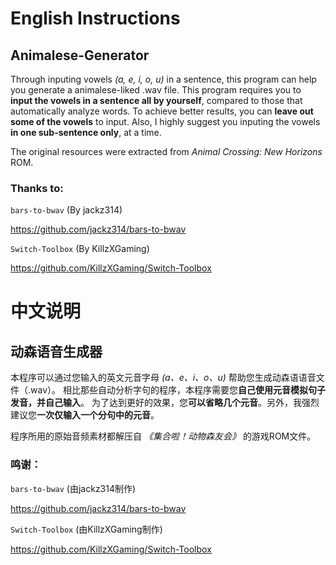 # English Instructions
## Animalese-Generator
Through inputing vowels _(a, e, i, o, u)_ in a sentence, this program can help you generate a animalese-liked .wav file. 
This program requires you to **input the vowels in a sentence all by yourself**, compared to those that automatically analyze words. 
To achieve better results, you can **leave out some of the vowels** to input. Also, I highly suggest you inputing the vowels **in one sub-sentence only**, at a time. 

The original resources were extracted from _Animal Crossing: New Horizons_ ROM. 

### Thanks to: 
`bars-to-bwav` (By jackz314)

https://github.com/jackz314/bars-to-bwav

`Switch-Toolbox` (By KillzXGaming)

https://github.com/KillzXGaming/Switch-Toolbox

# 中文说明
## 动森语音生成器
本程序可以通过您输入的英文元音字母 _(a、e、i、o、u)_ 帮助您生成动森语语音文件（.wav）。
相比那些自动分析字句的程序，本程序需要您**自己使用元音模拟句子发音，并自己输入**。
为了达到更好的效果，您**可以省略几个元音**。另外，我强烈建议您**一次仅输入一个分句中的元音**。

程序所用的原始音频素材都解压自 _《集合啦！动物森友会》_ 的游戏ROM文件。

### 鸣谢：
`bars-to-bwav` (由jackz314制作)

https://github.com/jackz314/bars-to-bwav

`Switch-Toolbox` (由KillzXGaming制作)

https://github.com/KillzXGaming/Switch-Toolbox
